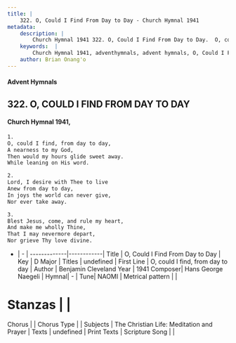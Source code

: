 ```yaml
---
title: |
    322. O, Could I Find From Day to Day - Church Hymnal 1941
metadata:
    description: |
        Church Hymnal 1941 322. O, Could I Find From Day to Day.  O, could I find, from day to day,  A nearness to my God,  Then would my hours glide sweet away.  While leaning on His word. 
    keywords:  |
        Church Hymnal 1941, adventhymnals, advent hymnals, O, Could I Find From Day to Day, O, could I find, from day to day. 
    author: Brian Onang'o
---
```


#### Advent Hymnals
## 322. O, COULD I FIND FROM DAY TO DAY
####  Church Hymnal 1941,

```txt
1.
O, could I find, from day to day, 
A nearness to my God, 
Then would my hours glide sweet away. 
While leaning on His word. 

2.
Lord, I desire with Thee to live 
Anew from day to day, 
In joys the world can never give, 
Nor ever take away. 

3.
Blest Jesus, come, and rule my heart, 
And make me wholly Thine, 
That I may nevermore depart, 
Nor grieve Thy love divine.

```

- |   -  |
-------------|------------|
Title | O, Could I Find From Day to Day |
Key | D Major |
Titles | undefined |
First Line | O, could I find, from day to day |
Author | Benjamin Cleveland
Year | 1941
Composer| Hans George Naegeli |
Hymnal|  - |
Tune| NAOMI |
Metrical pattern | |
# Stanzas |  |
Chorus |  |
Chorus Type |  |
Subjects | The Christian Life: Meditation and Prayer |
Texts | undefined |
Print Texts | 
Scripture Song |  |
    
